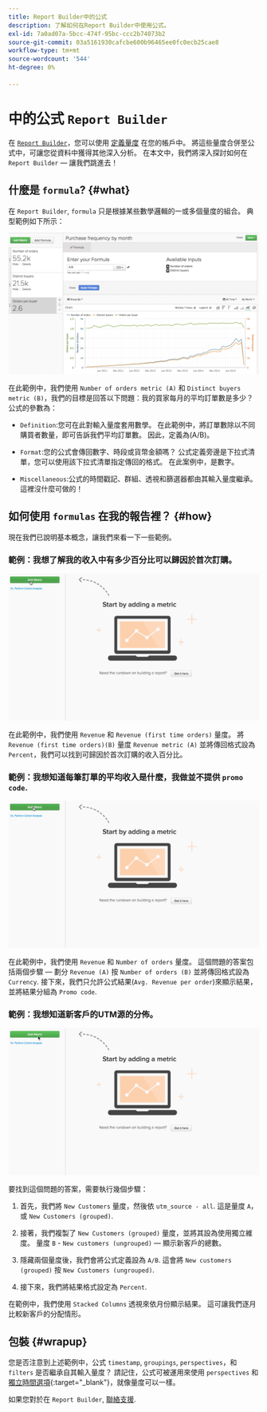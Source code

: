 ```yaml
---
title: Report Builder中的公式
description: 了解如何在Report Builder中使用公式。
exl-id: 7a0ad07a-5bcc-474f-95bc-ccc2b74073b2
source-git-commit: 03a5161930cafcbe600b96465ee0fc0ecb25cae8
workflow-type: tm+mt
source-wordcount: '544'
ht-degree: 0%

---
```


# 中的公式 `Report Builder`

在 [`Report Builder`](../../tutorials/using-visual-report-builder.md)，您可以使用 [定義量度](../../data-user/reports/ess-manage-data-metrics.md) 在您的帳戶中。 將這些量度合併至公式中，可讓您從資料中獲得其他深入分析。 在本文中，我們將深入探討如何在 `Report Builder`  — 讓我們跳進去！

## 什麼是 `formula`? {#what}

在 `Report Builder`, `formula` 只是根據某些數學邏輯的一或多個量度的組合。 典型範例如下所示：

![](../../assets/formula-example.png)

在此範例中，我們使用 `Number of orders metric (A)` 和 `Distinct buyers metric (B)`，我們的目標是回答以下問題：我的買家每月的平均訂單數是多少？ 公式的參數為：

* `Definition`:您可在此對輸入量度套用數學。 在此範例中，將訂單數除以不同購買者數量，即可告訴我們平均訂單數。 因此，定義為(A/B)。

* `Format`:您的公式會傳回數字、時段或貨幣金額嗎？ 公式定義旁邊是下拉式清單，您可以使用該下拉式清單指定傳回的格式。 在此案例中，是數字。

* `Miscellaneous`:公式的時間戳記、群組、透視和篩選器都由其輸入量度繼承。 這裡沒什麼可做的！

## 如何使用 `formulas` 在我的報告裡？ {#how}

現在我們已說明基本概念，讓我們來看一下一些範例。

### 範例：我想了解我的收入中有多少百分比可以歸因於首次訂購。

![使用公式來尋找歸因於首次訂購的收入百分比](../../assets/first_time_orders.gif)

在此範例中，我們使用 `Revenue` 和 `Revenue (first time orders)` 量度。 將 `Revenue (first time orders)(B)` 量度 `Revenue metric (A)` 並將傳回格式設為 `Percent`，我們可以找到可歸因於首次訂購的收入百分比。

### 範例：我想知道每筆訂單的平均收入是什麼，我做並不提供 `promo code`.

![使用公式來尋找含促銷代碼和不含促銷代碼的每筆訂單的平均收入](../../assets/promo_code.gif)

在此範例中，我們使用 `Revenue` 和 `Number of orders` 量度。 這個問題的答案包括兩個步驟 — 劃分 `Revenue (A)` 按 `Number of orders (B)` 並將傳回格式設為 `Currency`. 接下來，我們只允許公式結果(`Avg. Revenue per order`)來顯示結果，並將結果分組為 `Promo code`.

### 範例：我想知道新客戶的UTM源的分佈。

![使用公式查找新客戶的UTM源的分佈](../../assets/distro.gif)

要找到這個問題的答案，需要執行幾個步驟：

1. 首先，我們將 `New Customers` 量度，然後依 `utm_source - all`. 這是量度 `A`，或 `New Customers (grouped)`.

1. 接著，我們複製了 `New Customers (grouped)` 量度，並將其設為使用獨立維度。 量度 `B` - `New customers (ungrouped)`  — 顯示新客戶的總數。

1. 隱藏兩個量度後，我們會將公式定義設為 `A/B`. 這會將 `New customers (grouped)` 按 `New Customers (ungrouped)`.

1. 接下來，我們將結果格式設定為 `Percent`.

在範例中，我們使用 `Stacked Columns` 透視來依月份顯示結果。 這可讓我們逐月比較新客戶的分配情形。

## 包裝 {#wrapup}

您是否注意到上述範例中，公式 `timestamp`, `groupings`, `perspectives`，和 `filters` 是否繼承自其輸入量度？ 請記住，公式可被運用來使用 `perspectives` 和 [獨立時間選項](../../tutorials/time-options-visual-rpt-bldr.md){:target=&quot;_blank&quot;}，就像量度可以一樣。

如果您對於在 `Report Builder`, [聯絡支援](../../guide-overview.md).
